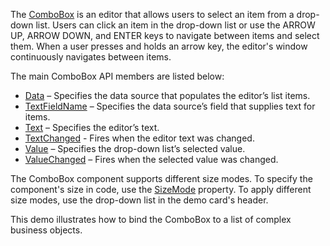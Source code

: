 The [ComboBox](https://docs.devexpress.com/Blazor/DevExpress.Blazor.DxComboBox-2) is an editor that allows users to select an item from a drop-down list. Users can click an item in the drop-down list or use the ARROW UP, ARROW DOWN, and ENTER keys to navigate between items and select them. When a user presses and holds an arrow key, the editor's window continuously navigates between items.

The main ComboBox API members are listed below:

*   [Data](https://docs.devexpress.com/Blazor/DevExpress.Blazor.DxComboBox-2.Data) – Specifies the data source that populates the editor’s list items.
*   [TextFieldName](https://docs.devexpress.com/Blazor/DevExpress.Blazor.DxComboBox-2.TextFieldName) – Specifies the data source’s field that supplies text for items.
*   [Text](https://docs.devexpress.com/Blazor/DevExpress.Blazor.DxComboBox-2.Text) – Specifies the editor’s text.
*   [TextChanged](https://docs.devexpress.com/Blazor/DevExpress.Blazor.DxComboBox-2.TextChanged) - Fires when the editor text was changed.
*   [Value](https://docs.devexpress.com/Blazor/DevExpress.Blazor.DxComboBox-2.Value) – Specifies the drop-down list’s selected value.
*   [ValueChanged](https://docs.devexpress.com/Blazor/DevExpress.Blazor.DxComboBox-2.ValueChanged) – Fires when the selected value was changed.

The ComboBox component supports different size modes. To specify the component's size in code, use the [SizeMode](https://docs.devexpress.com/Blazor/DevExpress.Blazor.Base.DxResizableEditorBase-2.SizeMode) property. To apply different size modes, use the drop-down list in the demo card's header.

This demo illustrates how to bind the ComboBox to a list of complex business objects.
